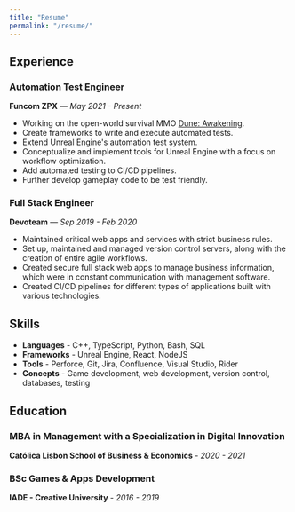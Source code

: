 ```yaml
---
title: "Resume"
permalink: "/resume/"
---
```

## Experience
### Automation Test Engineer
**Funcom ZPX** — _May 2021 - Present_
- Working on the open-world survival MMO [Dune: Awakening](https://duneawakening.com/).
- Create frameworks to write and execute automated tests.
- Extend Unreal Engine's automation test system.
- Conceptualize and implement tools for Unreal Engine with a focus on workflow optimization.
- Add automated testing to CI/CD pipelines.
- Further develop gameplay code to be test friendly.

### Full Stack Engineer
**Devoteam** — _Sep 2019 - Feb 2020_
- Maintained critical web apps and services with strict business rules.
- Set up, maintained and managed version control servers, along with the creation of entire agile workflows.
- Created secure full stack web apps to manage business information, which were in constant communication with management software.
- Created CI/CD pipelines for different types of applications built with various technologies.

## Skills
- **Languages** - C++, TypeScript, Python, Bash, SQL
- **Frameworks** - Unreal Engine, React, NodeJS
- **Tools** - Perforce, Git, Jira, Confluence, Visual Studio, Rider
- **Concepts** - Game development, web development, version control, databases, testing

## Education
### MBA in Management with a Specialization in Digital Innovation
**Católica Lisbon School of Business & Economics** - _2020 - 2021_

### BSc Games & Apps Development
**IADE - Creative University** - _2016 - 2019_